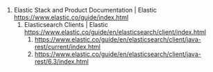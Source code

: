 

1. Elastic Stack and Product Documentation | Elastic https://www.elastic.co/guide/index.html
    1. Elasticsearch Clients | Elastic https://www.elastic.co/guide/en/elasticsearch/client/index.html
        1. https://www.elastic.co/guide/en/elasticsearch/client/java-rest/current/index.html
        2. https://www.elastic.co/guide/en/elasticsearch/client/java-rest/6.3/index.html